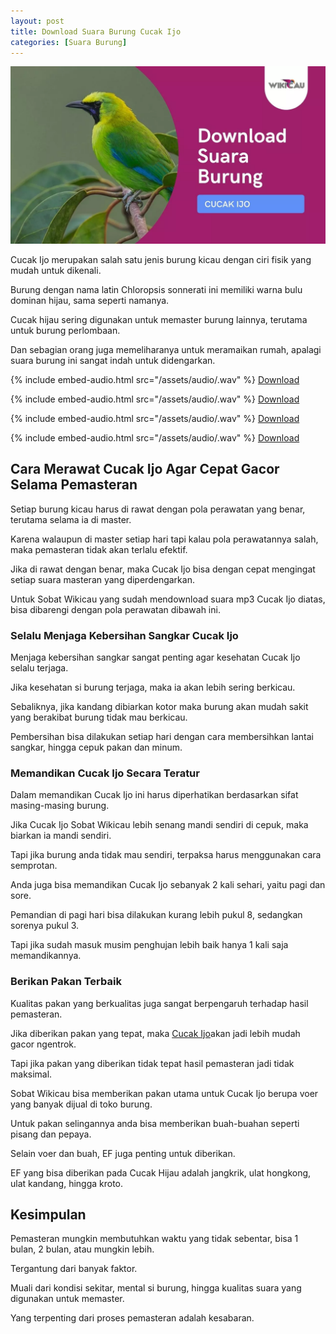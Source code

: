 ```yaml
---
layout: post
title: Download Suara Burung Cucak Ijo
categories: [Suara Burung]
---
```


![Download Suara Burung Cucak Ijo](/images/suara-cucak-ijo.webp)

Cucak Ijo merupakan salah satu jenis burung kicau dengan ciri fisik yang mudah untuk dikenali.

Burung dengan nama latin Chloropsis sonnerati ini memiliki warna bulu dominan hijau, sama seperti namanya.

Cucak hijau sering digunakan untuk memaster burung lainnya, terutama untuk burung perlombaan.

Dan sebagian orang juga memeliharanya untuk meramaikan rumah, apalagi suara burung ini sangat indah untuk didengarkan.

{% include embed-audio.html src="/assets/audio/<audio-source-name>.wav" %}
[Download](https://bit.ly/2WYdEtH)

{% include embed-audio.html src="/assets/audio/<audio-source-name>.wav" %}
[Download](https://bit.ly/2LcrYaS)

{% include embed-audio.html src="/assets/audio/<audio-source-name>.wav" %}
[Download](https://bit.ly/2MWzetZ)

{% include embed-audio.html src="/assets/audio/<audio-source-name>.wav" %}
[Download](https://bit.ly/2L7CoIQ)

## Cara Merawat Cucak Ijo Agar Cepat Gacor Selama Pemasteran

Setiap burung kicau harus di rawat dengan pola perawatan yang benar, terutama selama ia di master.

Karena walaupun di master setiap hari tapi kalau pola perawatannya salah, maka pemasteran tidak akan terlalu efektif.

Jika di rawat dengan benar, maka Cucak Ijo bisa dengan cepat mengingat setiap suara masteran yang diperdengarkan.

Untuk Sobat Wikicau yang sudah mendownload suara mp3 Cucak Ijo diatas, bisa dibarengi dengan pola perawatan dibawah ini.

### Selalu Menjaga Kebersihan Sangkar Cucak Ijo

Menjaga kebersihan sangkar sangat penting agar kesehatan Cucak Ijo selalu terjaga.

Jika kesehatan si burung terjaga, maka ia akan lebih sering berkicau.

Sebaliknya, jika kandang dibiarkan kotor maka burung akan mudah sakit yang berakibat burung tidak mau berkicau.

Pembersihan bisa dilakukan setiap hari dengan cara membersihkan lantai sangkar, hingga cepuk pakan dan minum.

### Memandikan Cucak Ijo Secara Teratur

Dalam memandikan Cucak Ijo ini harus diperhatikan berdasarkan sifat masing-masing burung.

Jika Cucak Ijo Sobat Wikicau lebih senang mandi sendiri di cepuk, maka biarkan ia mandi sendiri.

Tapi jika burung anda tidak mau sendiri, terpaksa harus menggunakan cara semprotan.

Anda juga bisa memandikan Cucak Ijo sebanyak 2 kali sehari, yaitu pagi dan sore.

Pemandian di pagi hari bisa dilakukan kurang lebih pukul 8, sedangkan sorenya pukul 3.

Tapi jika sudah masuk musim penghujan lebih baik hanya 1 kali saja memandikannya.

### Berikan Pakan Terbaik

Kualitas pakan yang berkualitas juga sangat berpengaruh terhadap hasil pemasteran.

Jika diberikan pakan yang tepat, maka [Cucak Ijo](https://wikicau.com/cucak-ijo-salto/)akan jadi lebih mudah gacor ngentrok.

Tapi jika pakan yang diberikan tidak tepat hasil pemasteran jadi tidak maksimal.

Sobat Wikicau bisa memberikan pakan utama untuk Cucak Ijo berupa voer yang banyak dijual di toko burung.

Untuk pakan selingannya anda bisa memberikan buah-buahan seperti pisang dan pepaya.

Selain voer dan buah, EF juga penting untuk diberikan.

EF yang bisa diberikan pada Cucak Hijau adalah jangkrik, ulat hongkong, ulat kandang, hingga kroto.

## Kesimpulan

Pemasteran mungkin membutuhkan waktu yang tidak sebentar, bisa 1 bulan, 2 bulan, atau mungkin lebih.

Tergantung dari banyak faktor.

Muali dari kondisi sekitar, mental si burung, hingga kualitas suara yang digunakan untuk memaster.

Yang terpenting dari proses pemasteran adalah kesabaran.